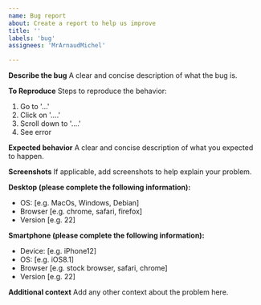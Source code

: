 ```yaml
---
name: Bug report
about: Create a report to help us improve
title: ''
labels: 'bug'
assignees: 'MrArnaudMichel'

---
```


**Describe the bug**
A clear and concise description of what the bug is.

**To Reproduce**
Steps to reproduce the behavior:
1. Go to '...'
2. Click on '....'
3. Scroll down to '....'
4. See error

**Expected behavior**
A clear and concise description of what you expected to happen.

**Screenshots**
If applicable, add screenshots to help explain your problem.

**Desktop (please complete the following information):**
 - OS: [e.g. MacOs, Windows, Debian]
 - Browser [e.g. chrome, safari, firefox]
 - Version [e.g. 22]

**Smartphone (please complete the following information):**
 - Device: [e.g. iPhone12]
 - OS: [e.g. iOS8.1]
 - Browser [e.g. stock browser, safari, chrome]
 - Version [e.g. 22]

**Additional context**
Add any other context about the problem here.
